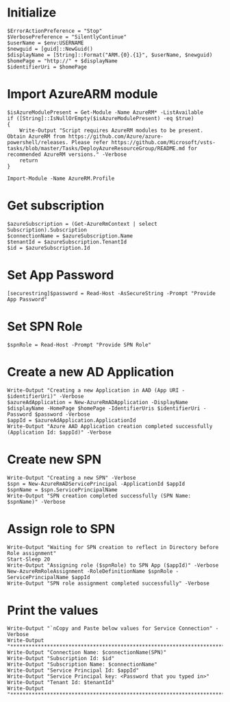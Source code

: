 # Initialize

    $ErrorActionPreference = "Stop"
    $VerbosePreference = "SilentlyContinue"
    $userName = $env:USERNAME
    $newguid = [guid]::NewGuid()
    $displayName = [String]::Format("ARM.{0}.{1}", $userName, $newguid)
    $homePage = "http://" + $displayName
    $identifierUri = $homePage

# Import AzureARM module

    $isAzureModulePresent = Get-Module -Name AzureRM* -ListAvailable
    if ([String]::IsNullOrEmpty($isAzureModulePresent) -eq $true)
    {
        Write-Output "Script requires AzureRM modules to be present. Obtain AzureRM from https://github.com/Azure/azure-powershell/releases. Please refer https://github.com/Microsoft/vsts-tasks/blob/master/Tasks/DeployAzureResourceGroup/README.md for recommended AzureRM versions." -Verbose
        return
    }

    Import-Module -Name AzureRM.Profile

# Get subscription
    
    $azureSubscription = (Get-AzureRmContext | select Subscription).Subscription
    $connectionName = $azureSubscription.Name
    $tenantId = $azureSubscription.TenantId
    $id = $azureSubscription.Id

# Set App Password

    [securestring]$password = Read-Host -AsSecureString -Prompt "Provide App Password"

# Set SPN Role

    $spnRole = Read-Host -Prompt "Provide SPN Role"

# Create a new AD Application
    Write-Output "Creating a new Application in AAD (App URI - $identifierUri)" -Verbose
    $azureAdApplication = New-AzureRmADApplication -DisplayName $displayName -HomePage $homePage -IdentifierUris $identifierUri -Password $password -Verbose
    $appId = $azureAdApplication.ApplicationId
    Write-Output "Azure AAD Application creation completed successfully (Application Id: $appId)" -Verbose

# Create new SPN
    Write-Output "Creating a new SPN" -Verbose
    $spn = New-AzureRmADServicePrincipal -ApplicationId $appId
    $spnName = $spn.ServicePrincipalName
    Write-Output "SPN creation completed successfully (SPN Name: $spnName)" -Verbose

# Assign role to SPN
    Write-Output "Waiting for SPN creation to reflect in Directory before Role assignment"
    Start-Sleep 20
    Write-Output "Assigning role ($spnRole) to SPN App ($appId)" -Verbose
    New-AzureRmRoleAssignment -RoleDefinitionName $spnRole -ServicePrincipalName $appId
    Write-Output "SPN role assignment completed successfully" -Verbose

# Print the values
    Write-Output "`nCopy and Paste below values for Service Connection" -Verbose
    Write-Output "***************************************************************************"
    Write-Output "Connection Name: $connectionName(SPN)"
    Write-Output "Subscription Id: $id"
    Write-Output "Subscription Name: $connectionName"
    Write-Output "Service Principal Id: $appId"
    Write-Output "Service Principal key: <Password that you typed in>"
    Write-Output "Tenant Id: $tenantId"
    Write-Output "***************************************************************************"
